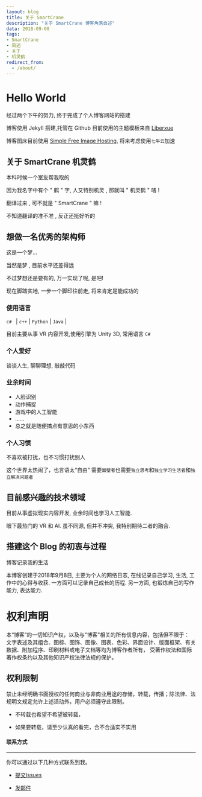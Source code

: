 ```yaml
---
layout: blog
title: 关于 SmartCrane
description: "关于 SmartCrane 博客角落自述"
data: 2018-09-08
tags: 
- SmartCrane
- 简述
- 关于
- 机灵鹤
redirect_from:
  - /about/
---
```


# Hello World
 
经过两个下午的努力, 终于完成了个人博客网站的搭建

博客使用 JekyII 搭建,托管在 Github 目前使用的主题模板来自 [Liberxue](https://github.com/Liberxue/liberxue.github.io)

博客图床目前使用 [Simple Free Image Hosting](https://sm.ms/), 将来考虑使用``七牛云``加速

## 关于 SmartCrane 机灵鹤
 
本科时候一个室友帮我取的

因为我名字中有个 " 鹤 " 字, 人又特别机灵 , 那就叫 " 机灵鹤 " 咯 !

翻译过来 , 可不就是 " SmartCrane " 嘛 !

不知道翻译的准不准 , 反正还挺好听的

## 想做一名优秀的架构师

这是一个梦... 

当然是梦 , 目前水平还差得远

不过梦想还是要有的, 万一实现了呢, 是吧! 

现在脚踏实地, 一步一个脚印往前走, 将来肯定是能成功的

### 使用语言

 ``c# `` | ``c++`` | ``Python`` | ``Java`` |
 

 目前主要从事 VR 内容开发,使用引擎为 Unity 3D, 常用语言  ``C#``
  
### 个人爱好

谈谈人生, 聊聊理想, 敲敲代码
 
### 业余时间

* 人脸识别
* 动作捕捉
* 游戏中的人工智能
* ......
* 总之就是随便搞点有意思的小东西

### 个人习惯
 
不喜欢被打扰，也不习惯打扰别人
 

这个世界太热闹了，也言语太“自由” 需要`面壁者`也需要`独立思考`和`独立学习生活者`和`独立解决问题者`
 
 
## 目前感兴趣的技术领域

目前从事虚拟现实内容开发, 业余时间也学习人工智能.

眼下最热门的 VR 和 AI. 虽不同源, 但并不冲突, 我特别期待二者的融合. 

## 搭建这个 Blog 的初衷与过程
 
博客记录我的生活

本博客创建于2018年9月8日, 主要为个人的网络日志, 在线记录自己学习, 生活, 工作中的心得与收获. 一方面可以记录自己成长的历程. 另一方面, 也锻炼自己的写作能力, 表达能力.

# 权利声明
 
本“博客”的一切知识产权，以及与"博客"相关的所有信息内容，包括但不限于： 文字表述及其组合、图标、图饰、图像、图表、色彩、界面设计、版面框架、有关数据、附加程序、印刷材料或电子文档等均为博客作者所有， 受著作权法和国际著作权条约以及其他知识产权法律法规的保护。

## 权利限制
 
禁止未经明确书面授权的任何商业与非商业用途的存储，转载，传播；除法律、法规明文规定允许上述活动外，用户必须遵守此限制。
 
* 不转载也希望不希望被转载，
 
* 如果要转载，请至少认真的看完，合不合适实不实用
 



#### 联系方式
****
 
你可以通过以下几种方式联系到我。

* [提交Issues](https://github.com/smartcrane2/smartcrane2.github.io/issues)
 
* [发邮件](mailto:smartcrane@buaa.edu.cn)